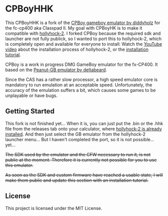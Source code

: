 # CPBoyHHK

This CPBoyHHK is a fork of the [CPBoy gameboy emulator by diddyholz](https://github.com/diddyholz/CPBoy) for the fc-cp400 aka Classpad II. My goal with CPBoyHK is to make it compatible with [hollyhock-2](https://github.com/SnailMath/hollyhock-2). I forked CPBoy because the required sdk and launcher are not fully publick, so I wanted to port this to hollyhock-2, which is completely open and available for everyone to install: Watch the [YouTube video](https://youtu.be/Llibqwt7Jsg) about the installation process of hollyhock-2, or the [installation tutorial](https://youtu.be/Bg_wUcWb6KQ).

CPBoy is a work in progress DMG GameBoy emulator for the fx-CP400. It based on the [Peanut-GB emulator by deltabeard](https://github.com/deltabeard/Peanut-GB).

Since the CAS has a rather slow processor, a high speed emulator core is mandatory to run emulation at an acceptable speed. Unfortunately, the accuracy of the emulation suffers a bit, which causes some games to be unplayable or have bugs. 


## Getting Started

This fork is not finished yet... When it is, you can just put the .bin or the .hhk file from the releases tab onto your calculator, where [hollyhock-2 is already installed](https://github.com/SnailMath/hollyhock-2/releases). And then just select the GB emulator from the hollyhock-2 launcher menu... But I haven't completed the port, so it is not possible... yet...

<s>
The SDK used by the emulator and the CFW necessary to run it, is not public at the moment. Therefore it is currently not possible for you to use this emulator.

As soon as the SDK and custom firmware have reached a usable state, I will make them public and update this section with an installation tutorial.
</s>

## License

This project is licensed under the MIT License.
